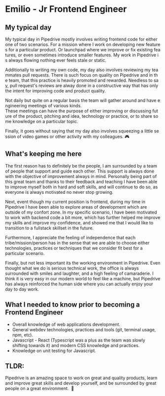 # Emilio - Jr Frontend Engineer

## My typical day

My typical day in Pipedrive mostly involves writing frontend code for either one of two scenarios. For a mission where I work on developing new features for a particular product. Or launchpad where we improve or fix existing features, or even sometimes introduce smaller features. My work in Pipedrive is always flowing nothing ever feels stale or static.

Additionally to writing my own code, my day also involves reviewing my teammates pull requests. There is such focus on quality on Pipedrive and in the team, that this practice is heavily promoted and rewarded. Needless to say, pull request's reviews are alway done in a constructive way that has only the intent for improving code and product quality.

Not daily but quite on a regular basis the team will gather around and have engineering meetings of various kinds. These meetings can have the purpose of either improving or discussing future of the product, pitching and idea, technology or practice, or to share some knowledge on a particular topic.

Finally, it goes without saying that my day also involves squeezing a little session of video games or other activity with my colleagues. :video_game:

## What's keeping me here

The first reason has to definitely be the people, I am surrounded by a team of people that support and guide each other. This support is always done with the objective of improvement always in mind. Personally being part of this great team and thanks to their feedback and teaching I have been able to improve myself both in hard and soft skills, and will continue to do so, as everyone is always motivated no never stop growing.

Next, event though my current position is frontend, during my time in Pipedrive I have been able to explore areas of development which are outside of my confort zone. In my specific scenario, I have been motivated to work with backend code a bit more, which has further helped me improve my skills and improve my confidence, and showed me that I would like to transition to a fullstack skillset in the future.

Furthermore, I appreciate the feeling of independence that each tribe/mission/person has in the sense that we are able to choose either technologies, practices or techniques that we consider fit best for a particular scenario.

Finally, but not less important its the working environment in Pipedrive. Even thought what we do is serious technical work, the office is always surrounded with smiles and laughter, and a high feeling of camaraderie. I think it is very easy in our modern world to feel like a machine, but Pipedrive has always reinforced the human side where you can actually enjoy your day to day work.

## What I needed to know prior to becoming a Frontend Engineer

- Overall knowledge of web applications development.
- General webdev technologies, practices and tools (git, terminal usage, npm, etc).
- Javascript - React (Typescript was a plus as the team was slowly shifting towards it) and modern CSS knowledge and practices.
- Knowledge on unit testing for Javascript.

## TLDR:

Pipedrive is an amazing space to work on great and quality products, learn and improve great skills and develop yourself, and be surrounded by great people on a great environment.  :rocket:
